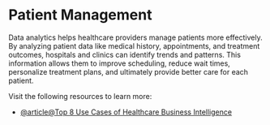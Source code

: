 # Patient Management

Data analytics helps healthcare providers manage patients more effectively. By analyzing patient data like medical history, appointments, and treatment outcomes, hospitals and clinics can identify trends and patterns. This information allows them to improve scheduling, reduce wait times, personalize treatment plans, and ultimately provide better care for each patient.

Visit the following resources to learn more:

- [@article@Top 8 Use Cases of Healthcare Business Intelligence](https://kms-healthcare.com/blog/healthcare-business-intelligence/)